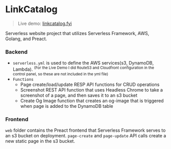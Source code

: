 # LinkCatalog
> Live demo: [linkcatalog.fyi](https://linkcatalog.fyi)

Serverless website project that utilizes Serverless Framework, AWS, Golang, and Preact.

### Backend
- `serverless.yml` is used to define the AWS services(s3, DynamoDB, Lambda). <sup>(For the Live Demo I did Route53 and Cloudfront configuration in the control panel, so these are not included in the yml file)
- `Functions`
  - Page create/load/update RESP API functions for CRUD operations 
  - Screenshot REST API function that uses Headless Chrome to take a screenshot of a page, and then saves it to an s3 bucket
  - Create Og Image function that creates an og-image that is triggered when page is added to the DynamoDB table

### Frontend
`web` folder contains the Preact frontend that Serverless Framework serves to an s3 bucket on deployment. `page-create` and `page-update` API calls create a new static page in the s3 bucket.

